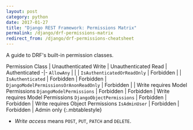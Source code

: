 ```yaml
---
layout: post
category: python
date: 2017-01-27
title: "Django REST Framework: Permissions Matrix"
permalink: /django/drf-permissions-matrix
redirect_from: /django/drf-permissions-cheatsheet
---
```

A guide to DRF's built-in permission classes.

Permission Class                        | Unauthenticated Write | Unauthenticated Read | Authenticated
-|-
`AllowAny`                              |           |           |
`IsAuthenticatedOrReadOnly`             | Forbidden |           |
`IsAuthenticated`                       | Forbidden | Forbidden |
`DjangoModelPermissionsOrAnonReadOnly`  | Forbidden |           | Write requires Model Permissions
`DjangoModelPermissions`                | Forbidden | Forbidden | Write requires Model Permissions
`DjangoObjectPermissions`               | Forbidden | Forbidden | Write requires Object Permissions
`IsAdminUser`                           | Forbidden | Forbidden | Admin only
{:.mbtablestyle}

- *Write access* means `POST`, `PUT`, `PATCH` and `DELETE`.
